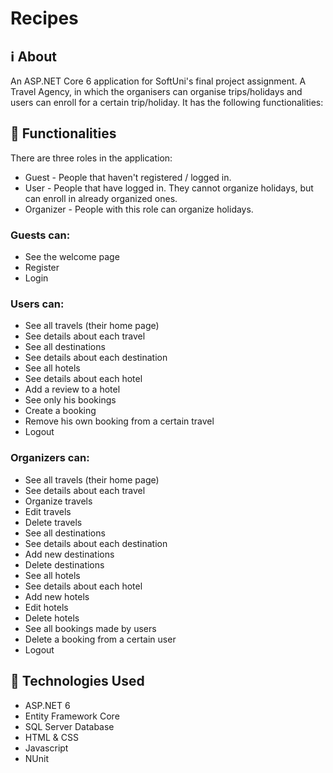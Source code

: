 # Recipes
## ℹ️ About
An ASP.NET Core 6 application for SoftUni's final project assignment.
A Travel Agency, in which the organisers can organise trips/holidays and users can enroll for a certain trip/holiday.
It has the following functionalities:

## 🔬 Functionalities
There are three roles in the application:
- Guest - People that haven't registered / logged in.
- User - People that have logged in. They cannot organize holidays, but can enroll in already organized ones.
- Organizer - People with this role can organize holidays.

### Guests can:
- See the welcome page
- Register
- Login

### Users can:
- See all travels (their home page)
- See details about each travel
- See all destinations
- See details about each destination
- See all hotels
- See details about each hotel
- Add a review to a hotel
- See only his bookings
- Create a booking
- Remove his own booking from a certain travel
- Logout

### Organizers can:
- See all travels (their home page)
- See details about each travel
- Organize travels
- Edit travels
- Delete travels
- See all destinations
- See details about each destination
- Add new destinations
- Delete destinations
- See all hotels
- See details about each hotel
- Add new hotels
- Edit hotels
- Delete hotels
- See all bookings made by users
- Delete a booking from a certain user
- Logout

## 🔧 Technologies Used
- ASP.NET 6
- Entity Framework Core
- SQL Server Database
- HTML & CSS
- Javascript
- NUnit

